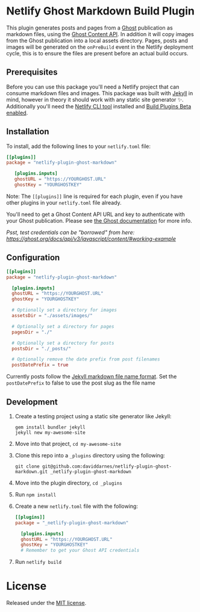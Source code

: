 # Netlify Ghost Markdown Build Plugin

This plugin generates posts and pages from a [Ghost](https://ghost.org) publication as markdown files, using the [Ghost Content API](https://ghost.org/docs/api/v3/content/). In addition it will copy images from the Ghost publication into a local assets directory. Pages, posts and images will be generated on the `onPreBuild` event in the Netlify deployment cycle, this is to ensure the files are present before an actual build occurs.

## Prerequisites

Before you can use this package you'll need a Netlify project that can consume markdown files and images. This package was built with [Jekyll](https://jekyllrb.com) in mind, however in theory it should work with any static site generator :sparkles:. Additionally you'll need the [Netlify CLI tool](https://github.com/netlify/cli#netlify-cli) installed and [Build Plugins Beta enabled](https://docs.netlify.com/configure-builds/plugins).

## Installation

To install, add the following lines to your `netlify.toml` file:

```toml
[[plugins]]
package = "netlify-plugin-ghost-markdown"

   [plugins.inputs]
   ghostURL = "https://YOURGHOST.URL"
   ghostKey = "YOURGHOSTKEY"
```
   
Note: The `[[plugins]]` line is required for each plugin, even if you have other plugins in your `netlify.toml` file already.

You'll need to get a Ghost Content API URL and key to authenticate with your Ghost publication. Please see [the Ghost documentation](https://ghost.org/docs/api/v3/javascript/content/#authentication) for more info.

_Psst, test credentials can be "borrowed" from here: https://ghost.org/docs/api/v3/javascript/content/#working-example_

## Configuration

```toml
[[plugins]]
package = "netlify-plugin-ghost-markdown"

  [plugins.inputs]
  ghostURL = "https://YOURGHOST.URL"
  ghostKey = "YOURGHOSTKEY"

  # Optionally set a directory for images
  assetsDir = "./assets/images/"

  # Optionally set a directory for pages
  pagesDir = "./"

  # Optionally set a directory for posts
  postsDir = "./_posts/"

  # Optionally remove the date prefix from post filenames
  postDatePrefix = true
```

Currently posts follow the [Jekyll markdown file name format](https://jekyllrb.com/docs/posts/#creating-posts). Set the `postDatePrefix` to false to use the post slug as the file name

## Development

1. Create a testing project using a static site generator like Jekyll:
   ```
   gem install bundler jekyll
   jekyll new my-awesome-site
   ```
1. Move into that project, `cd my-awesome-site`

1. Clone this repo into a `_plugins` directory using the following:

   ```
   git clone git@github.com:daviddarnes/netlify-plugin-ghost-markdown.git _netlify-plugin-ghost-markdown
   ```

1. Move into the plugin directory, `cd _plugins`

1. Run `npm install`

1. Create a new `netlify.toml` file with the following:

   ```toml
   [[plugins]]
   package = "_netlify-plugin-ghost-markdown"

     [plugins.inputs]
     ghostURL = "https://YOURGHOST.URL"
     ghostKey = "YOURGHOSTKEY"
     # Remember to get your Ghost API credentials
   ```

1. Run `netlify build`

# License

Released under the [MIT license](LICENSE).
